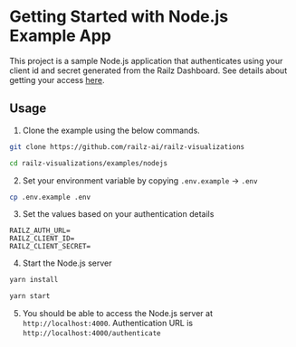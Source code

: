 # Getting Started with Node.js Example App

This project is a sample Node.js application that authenticates using your client id and secret generated from the Railz Dashboard.
See details about getting your access [here](https://docs.railz.ai/reference/authentication).

## Usage
1. Clone the example using the below commands.
```bash
git clone https://github.com/railz-ai/railz-visualizations

cd railz-visualizations/examples/nodejs
```
2. Set your environment variable by copying `.env.example` -> `.env`
```bash
cp .env.example .env
```
3. Set the values based on your authentication details
```dotenv
RAILZ_AUTH_URL=
RAILZ_CLIENT_ID=
RAILZ_CLIENT_SECRET=
```
4. Start the Node.js server
```bash
yarn install

yarn start
```
5. You should be able to access the Node.js server at `http://localhost:4000`. Authentication URL is `http://localhost:4000/authenticate`